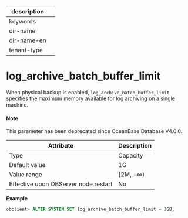 | description ||
|---|---|
| keywords ||
| dir-name ||
| dir-name-en ||
| tenant-type ||

log_archive_batch_buffer_limit
===================================================

When physical backup is enabled, `log_archive_batch_buffer_limit` specifies the maximum memory available for log archiving on a single machine.

<main id="notice" type='explain'>
  <h4>Note</h4>
  <p>This parameter has been deprecated since OceanBase Database V4.0.0. </p>
</main>



| Attribute | Description |
|------------------|-----------|
| Type | Capacity |
| Default value | 1G |
| Value range | \[2M, +∞) |
| Effective upon OBServer node restart | No |




**Example**

```sql
obclient> ALTER SYSTEM SET log_archive_batch_buffer_limit = 1GB;
```



